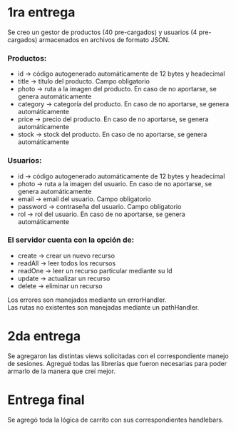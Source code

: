 # 1ra entrega

Se creo un gestor de productos (40 pre-cargados) y usuarios (4 pre-cargados) armacenados en archivos de formato JSON.

### Productos:

-   id → código autogenerado automáticamente de 12 bytes y headecimal
-   title → título del producto. Campo obligatorio
-   photo → ruta a la imagen del producto. En caso de no aportarse, se genera automáticamente
-   category → categoría del producto. En caso de no aportarse, se genera automáticamente
-   price → precio del producto. En caso de no aportarse, se genera automáticamente
-   stock → stock del producto. En caso de no aportarse, se genera automáticamente

### Usuarios:

-   id → código autogenerado automáticamente de 12 bytes y headecimal
-   photo → ruta a la imagen del usuario. En caso de no aportarse, se genera automáticamente
-   email → email del usuario. Campo obligatorio
-   password → contraseña del usuario. Campo obligatorio
-   rol → rol del usuario. En caso de no aportarse, se genera automáticamente

### El servidor cuenta con la opción de:

-   create → crear un nuevo recurso
-   readAll → leer todos los recursos
-   readOne → leer un recurso particular mediante su Id
-   update → actualizar un recurso
-   delete → eliminar un recurso

Los errores son manejados mediante un errorHandler.<br />
Las rutas no existentes son manejadas mediante un pathHandler.

# 2da entrega

Se agregaron las distintas views solicitadas con el correspondiente manejo de sesiones.
Agregué todas las librerías que fueron necesarias para poder armarlo de la manera que creí mejor.

# Entrega final

Se agregó toda la lógica de carrito con sus correspondientes handlebars.
